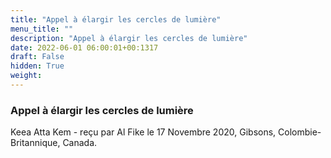 ```yaml
---
title: "Appel à élargir les cercles de lumière"
menu_title: ""
description: "Appel à élargir les cercles de lumière"
date: 2022-06-01 06:00:01+00:1317
draft: False
hidden: True
weight:
---
```

### Appel à élargir les cercles de lumière

Keea Atta Kem - reçu par Al Fike le 17 Novembre 2020, Gibsons, Colombie-Britannique, Canada.



